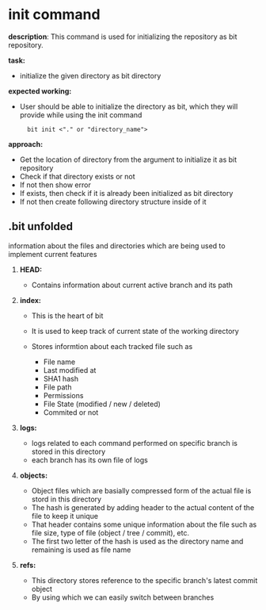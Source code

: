 # init command
<b>description</b>: This command is used for initializing the repository as bit repository.

<b>task:</b> 

- initialize the given directory as bit directory

<b>expected working:</b>

- User should be able to initialize the directory as bit, which they will provide while using the init command


        bit init <"." or "directory_name">  

<b>approach:</b>

- Get the location of directory from the argument to initialize it as bit repository
- Check if that directory exists or not
- If not then show error
- If exists, then check if it is already been initialized as bit directory
- If not then create following directory structure inside of it

## .bit unfolded

information about the files and directories which are being used to implement current features

1. <b>HEAD:</b>

    -  Contains information about current active branch and its path 

2. <b>index:</b>

    - This is the heart of bit
    - It is used to keep track of current state of the working directory
    - Stores informtion about each tracked file such as

        - File name
        - Last modified at
        - SHA1 hash
        - File path
        - Permissions
        - File State (modified / new / deleted)
        - Commited or not

3. <b>logs:</b>

    - logs related to each command performed on specific branch is stored in this directory
    - each branch has its own file of logs

4. <b>objects:</b>

    - Object files which are basially compressed form of the actual file is stord in this directory
    - The hash is generated by adding header to the actual content of the file to keep it unique
    - That header contains some unique information about the file such as file size, type of file (object / tree / commit), etc.
    - The first two letter of the hash is used as the directory name and remaining is used as file name

5. <b>refs:</b>

    - This directory stores reference to the specific branch's latest commit object
    - By using which we can easily switch between branches